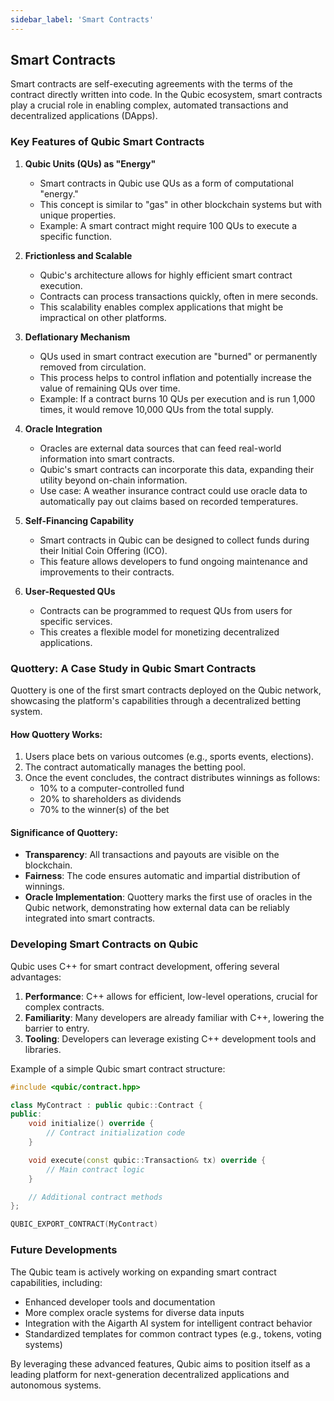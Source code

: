 ```yaml
---
sidebar_label: 'Smart Contracts'
---
```


## Smart Contracts

Smart contracts are self-executing agreements with the terms of the contract directly written into code. In the Qubic ecosystem, smart contracts play a crucial role in enabling complex, automated transactions and decentralized applications (DApps).

### Key Features of Qubic Smart Contracts

1. **Qubic Units (QUs) as "Energy"**
   - Smart contracts in Qubic use QUs as a form of computational "energy."
   - This concept is similar to "gas" in other blockchain systems but with unique properties.
   - Example: A smart contract might require 100 QUs to execute a specific function.

2. **Frictionless and Scalable**
   - Qubic's architecture allows for highly efficient smart contract execution.
   - Contracts can process transactions quickly, often in mere seconds.
   - This scalability enables complex applications that might be impractical on other platforms.

3. **Deflationary Mechanism**
   - QUs used in smart contract execution are "burned" or permanently removed from circulation.
   - This process helps to control inflation and potentially increase the value of remaining QUs over time.
   - Example: If a contract burns 10 QUs per execution and is run 1,000 times, it would remove 10,000 QUs from the total supply.

4. **Oracle Integration**
   - Oracles are external data sources that can feed real-world information into smart contracts.
   - Qubic's smart contracts can incorporate this data, expanding their utility beyond on-chain information.
   - Use case: A weather insurance contract could use oracle data to automatically pay out claims based on recorded temperatures.

5. **Self-Financing Capability**
   - Smart contracts in Qubic can be designed to collect funds during their Initial Coin Offering (ICO).
   - This feature allows developers to fund ongoing maintenance and improvements to their contracts.

6. **User-Requested QUs**
   - Contracts can be programmed to request QUs from users for specific services.
   - This creates a flexible model for monetizing decentralized applications.

### Quottery: A Case Study in Qubic Smart Contracts

Quottery is one of the first smart contracts deployed on the Qubic network, showcasing the platform's capabilities through a decentralized betting system.

#### How Quottery Works:

1. Users place bets on various outcomes (e.g., sports events, elections).
2. The contract automatically manages the betting pool.
3. Once the event concludes, the contract distributes winnings as follows:
   - 10% to a computer-controlled fund
   - 20% to shareholders as dividends
   - 70% to the winner(s) of the bet

#### Significance of Quottery:

- **Transparency**: All transactions and payouts are visible on the blockchain.
- **Fairness**: The code ensures automatic and impartial distribution of winnings.
- **Oracle Implementation**: Quottery marks the first use of oracles in the Qubic network, demonstrating how external data can be reliably integrated into smart contracts.

### Developing Smart Contracts on Qubic

Qubic uses C++ for smart contract development, offering several advantages:

1. **Performance**: C++ allows for efficient, low-level operations, crucial for complex contracts.
2. **Familiarity**: Many developers are already familiar with C++, lowering the barrier to entry.
3. **Tooling**: Developers can leverage existing C++ development tools and libraries.

Example of a simple Qubic smart contract structure:

```cpp
#include <qubic/contract.hpp>

class MyContract : public qubic::Contract {
public:
    void initialize() override {
        // Contract initialization code
    }

    void execute(const qubic::Transaction& tx) override {
        // Main contract logic
    }

    // Additional contract methods
};

QUBIC_EXPORT_CONTRACT(MyContract)
```

### Future Developments

The Qubic team is actively working on expanding smart contract capabilities, including:

- Enhanced developer tools and documentation
- More complex oracle systems for diverse data inputs
- Integration with the Aigarth AI system for intelligent contract behavior
- Standardized templates for common contract types (e.g., tokens, voting systems)

By leveraging these advanced features, Qubic aims to position itself as a leading platform for next-generation decentralized applications and autonomous systems.
